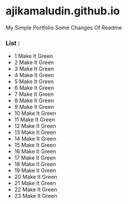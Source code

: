 # ajikamaludin.github.io

My Simple Portfolio
Some Changes Of Readme

### List :
- 1 Make It Green
- 2 Make It Green
- 3 Make It Green
- 4 Make It Green
- 5 Make It Green
- 6 Make It Green
- 7 Make It Green
- 8 Make It Green
- 9 Make It Green
- 10 Make It Green
- 11 Make It Green
- 12 Make It Green
- 13 Make It Green
- 14 Make It Green
- 15 Make It Green
- 16 Make It Green
- 17 Make It Green
- 18 Make It Green
- 19 Make It Green
- 20 Make It Green
- 21 Make It Green
- 22 Make It Green 
- 23 Make It Green
